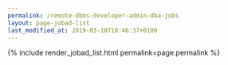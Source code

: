 ```yaml
---
permalink: /remote-dbms-developer-admin-dba-jobs
layout: page-jobad-list
last_modified_at: 2019-03-18T18:46:37+0100
---
```

{% include render_jobad_list.html permalink=page.permalink %}
